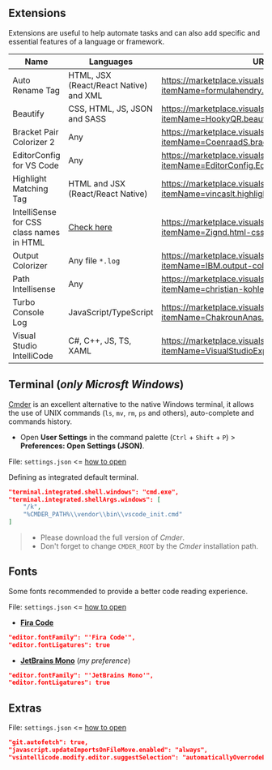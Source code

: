 ## Extensions

Extensions are useful to help automate tasks and can also add specific and essential features of a language or framework.

| Name | Languages | URL |
| ------ | ------ | ------ |
| Auto Rename Tag | HTML, JSX (React/React Native) and XML| <https://marketplace.visualstudio.com/items?itemName=formulahendry.auto-rename-tag> |
| Beautify | CSS, HTML, JS, JSON and SASS | <https://marketplace.visualstudio.com/items?itemName=HookyQR.beautify> |
| Bracket Pair Colorizer 2 | Any | <https://marketplace.visualstudio.com/items?itemName=CoenraadS.bracket-pair-colorizer-2> |
| EditorConfig for VS Code | Any | <https://marketplace.visualstudio.com/items?itemName=EditorConfig.EditorConfig> |
| Highlight Matching Tag | HTML and JSX (React/React Native) | <https://marketplace.visualstudio.com/items?itemName=vincaslt.highlight-matching-tag> |
| IntelliSense for CSS class names in HTML | [Check here](https://marketplace.visualstudio.com/items?itemName=Zignd.html-css-class-completion#supported-language-modes) | <https://marketplace.visualstudio.com/items?itemName=Zignd.html-css-class-completion> |
| Output Colorizer | Any file `*.log` | <https://marketplace.visualstudio.com/items?itemName=IBM.output-colorizer> |
| Path Intellisense | Any | <https://marketplace.visualstudio.com/items?itemName=christian-kohler.path-intellisense> |
| Turbo Console Log | JavaScript/TypeScript | <https://marketplace.visualstudio.com/items?itemName=ChakrounAnas.turbo-console-log> |
| Visual Studio IntelliCode | C#, C++, JS, TS, XAML | <https://marketplace.visualstudio.com/items?itemName=VisualStudioExptTeam.vscodeintellicode> |


## Terminal (*only Microsft Windows*)

[Cmder](https://cmder.net/) is an excellent alternative to the native Windows terminal, it allows the use of UNIX commands (`ls`, `mv`, `rm`, `ps` and others), auto-complete and commands history.  

<a id="how-to-open-settings-json"></a>
- Open __User Settings__ in the command palette (`Ctrl` + `Shift` + `P`) > __Preferences: Open Settings (JSON)__.

File: `settings.json` <= [how to open](#how-to-open-settings-json)

Defining as integrated default terminal.


```json
"terminal.integrated.shell.windows": "cmd.exe",
"terminal.integrated.shellArgs.windows": [
    "/k",
    "%CMDER_PATH%\\vendor\\bin\\vscode_init.cmd"
]
```

> - Please download the full version of *Cmder*.
> - Don't forget to change `CMDER_ROOT` by the *Cmder* installation path.

## Fonts

Some fonts recommended to provide a better code reading experience.

File: `settings.json` <= [how to open](#how-to-open-settings-json)

- __[Fira Code](https://github.com/tonsky/FiraCode)__
```json
"editor.fontFamily": "'Fira Code'",
"editor.fontLigatures": true
```
- __[JetBrains Mono](https://www.jetbrains.com/lp/mono)__ (*my preference*)

```json
"editor.fontFamily": "'JetBrains Mono'",
"editor.fontLigatures": true
```

## Extras

File: `settings.json` <= [how to open](#how-to-open-settings-json)

```json
"git.autofetch": true,
"javascript.updateImportsOnFileMove.enabled": "always",
"vsintellicode.modify.editor.suggestSelection": "automaticallyOverrodeDefaultValue"
```
